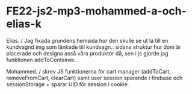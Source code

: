 # FE22-js2-mp3-mohammed-a-och-elias-k
 
 Elias. / Jag fixada grundens hemsida hur den skulle se ut la till en kundvagnd img som länkade tiil kundvagn..
 sidans struktur hur dom är placerade och designa asså våra produktor då, sen i js gjorde jag funktionen addToContainer..

Mohammed. / skrev JS funktionerna för cart manager (addToCart, removeFromCart, clearCart) samt user session sparande i firebase och sessionStorage + sparar UID för session i cookie.
